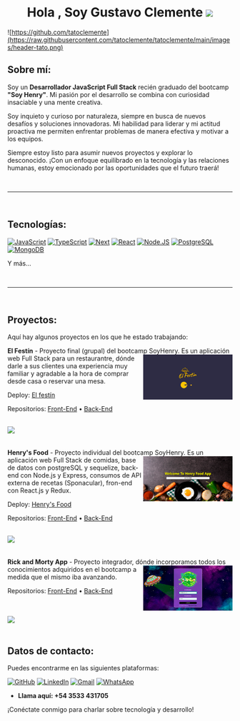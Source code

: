 <h1 align="center"><b>Hola , Soy Gustavo Clemente </b><img src="https://media.giphy.com/media/hvRJCLFzcasrR4ia7z/giphy.gif" width="35"></h1>

![https://github.com/tatoclemente](https://raw.githubusercontent.com/tatoclemente/tatoclemente/main/images/header-tato.png)

## Sobre mí:
Soy un **Desarrollador JavaScript Full Stack** recién graduado del bootcamp **"Soy Henry"**. Mi pasión por el desarrollo se combina con curiosidad insaciable y una mente creativa.

Soy inquieto y curioso por naturaleza, siempre en busca de nuevos desafíos y soluciones innovadoras. Mi habilidad para liderar y mi actitud proactiva me permiten enfrentar problemas de manera efectiva y motivar a los equipos.

Siempre estoy listo para asumir nuevos proyectos y explorar lo desconocido. ¡Con un enfoque equilibrado en la tecnología y las relaciones humanas, estoy emocionado por las oportunidades que el futuro traerá!

<br>

-----

<br>

## Tecnologías:

[![JavaScript](https://img.shields.io/badge/JavaScript-F7DF1E?style=for-the-badge&logo=javascript&logoColor=white&labelColor=101010)]()
[![TypeScript](https://img.shields.io/badge/TypeScrips-3178C6?style=for-the-badge&logo=TypeScript&logoColor=white&labelColor=101010)]()
[![Next](https://img.shields.io/badge/next.js-000000?style=for-the-badge&logo=nextdotjs&logoColor=white)]()
[![React](https://img.shields.io/badge/-React.Js-61DAFB?logo=react&logoColor=white&style=for-the-badge&labelColor=101010)]()
[![Node.JS](https://img.shields.io/badge/Node.JS-339933?style=for-the-badge&logo=node.js&logoColor=white&labelColor=101010)]()
[![PostgreSQL](https://img.shields.io/badge/PostgreSQL-4169E1?style=for-the-badge&logo=postgresql&logoColor=white&labelColor=101010)]()
[![MongoDB](https://img.shields.io/badge/MongoDB-47A248?style=for-the-badge&logo=mongodb&logoColor=white&labelColor=101010)]()

Y más...

<br>

-----

<br>


## Proyectos:
Aquí hay algunos proyectos en los que he estado trabajando:

**El Festín** - Proyecto final (grupal) del bootcamp <img align="right" alt="GIF" src="https://github.com/tatoclemente/tatoclemente/blob/main/images/el-festin.png?raw=true" width="200" />SoyHenry. Es un aplicación web Full Stack para un restaurantre, dónde darle a sus clientes una experiencia muy familiar y agradable a la hora de comprar desde casa o reservar una mesa. 
   
   Deploy: [El festín](https://pf-front-end-grupo3.vercel.app/)

   Repositorios: [Front-End](https://github.com/tatoclemente/PF-Front-End-Grupo3) • [Back-End](https://github.com/marcosgallardi/PF-Server)

<br>
<img src="https://user-images.githubusercontent.com/73097560/115834477-dbab4500-a447-11eb-908a-139a6edaec5c.gif"><br><br>

**Henry's Food** - Proyecto individual del bootcamp SoyHenry. <img align="right" alt="GIF" src="https://github.com/tatoclemente/tatoclemente/blob/main/images/henrys-food.png?raw=true" width="200" />Es un aplicación web Full Stack de comidas, base de datos con postgreSQL y sequelize, back-end con Node.js y Express, consumos de API externa de recetas (Sponacular), fron-end con React.js y Redux. 


   Deploy: [Henry's Food](https://henrysfood.netlify.app)

   Repositorios: [Front-End](https://github.com/tatoclemente/henry-food) • [Back-End](https://github.com/tatoclemente/api-food)

<br>
<img src="https://user-images.githubusercontent.com/73097560/115834477-dbab4500-a447-11eb-908a-139a6edaec5c.gif"><br><br>

**Rick and Morty App** - Proyecto integrador, dónde <img align="right" alt="GIF" src="https://github.com/tatoclemente/tatoclemente/blob/main/images/RyM.png?raw=true" width="200" />incorporamos todos los conocimientos adquiridos en el bootcamp a medida que el mismo iba avanzando.


   Repositorios: [Front-End](https://github.com/tatoclemente/rick-and-morty-Front-End) • [Back-End](https://github.com/tatoclemente/rick-and-morty-app-Back-End)

<br><br>
<img src="https://user-images.githubusercontent.com/73097560/115834477-dbab4500-a447-11eb-908a-139a6edaec5c.gif"><br><br>
## Datos de contacto:
Puedes encontrarme en las siguientes plataformas:

[![GitHub](https://img.shields.io/badge/GitHub-181717?logo=GitHub&logoColor=white&labelColor=101010)](https://github.com/tatoclemente)
[![LinkedIn](https://img.shields.io/badge/LinkedIn-0A66C2?logo=LinkedIn&logoColor=white&labelColor=101010)](https://linkedin.com/in/tatoclemente/)
[![Gmail](https://img.shields.io/badge/Gmail-EA4335?logo=Gmail&logoColor=white&labelColor=101010)](mailto:tatoapuros@gmail.com?Subject=Contacto%20por%20colaboración)
[![WhatsApp](https://img.shields.io/badge/WhatsApp-25D366?logo=WhatsApp&logoColor=white&labelColor=101010)](https://walink.co/431822)


- **Llama aquí: +54 3533 431705**

¡Conéctate conmigo para charlar sobre tecnología y desarrollo!
